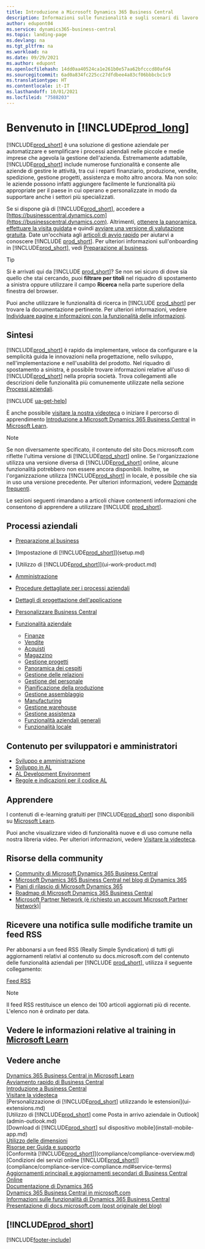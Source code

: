 ```yaml
---
title: Introduzione a Microsoft Dynamics 365 Business Central
description: Informazioni sulle funzionalità e sugli scenari di lavoro in Business Central che consentono alle società di gestire le attività, tra cui i reparti finanziario, produzione, vendite, spedizione, gestione progetti, assistenza e altro ancora.
author: edupont04
ms.service: dynamics365-business-central
ms.topic: landing-page
ms.devlang: na
ms.tgt_pltfrm: na
ms.workload: na
ms.date: 09/29/2021
ms.author: edupont
ms.openlocfilehash: 14dd0aa40524ca1e261b0e57aa62bfcccd80afd4
ms.sourcegitcommit: 6ad0a834fc225cc27dfdbee4a83cf06bbbcbc1c9
ms.translationtype: HT
ms.contentlocale: it-IT
ms.lasthandoff: 10/01/2021
ms.locfileid: "7588203"
---
```

# <a name="welcome-to-prod_long"></a>Benvenuto in [!INCLUDE[prod_long](includes/prod_long.md)]

[!INCLUDE[prod_short](includes/prod_short.md)] è una soluzione di gestione aziendale per automatizzare e semplificare i processi aziendali nelle piccole e medie imprese che agevola la gestione dell'azienda. Estremamente adattabile, [!INCLUDE[prod_short](includes/prod_short.md)] include numerose funzionalità e consente alle aziende di gestire le attività, tra cui i reparti finanziario, produzione, vendite, spedizione, gestione progetti, assistenza e molto altro ancora. Ma non solo: le aziende possono infatti aggiungere facilmente le funzionalità più appropriate per il paese in cui operano e personalizzate in modo da supportare anche i settori più specializzati.  

Se si dispone già di [!INCLUDE[prod_short](includes/prod_short.md)], accedere a [https://businesscentral.dynamics.com](https://businesscentral.dynamics.com). Altrimenti, [ottenere la panoramica](https://dynamics.microsoft.com/business-central/overview/), [effettuare la visita guidata](https://dynamics.microsoft.com/en-us/guidedtour/dynamics/business-central/1/1) e quindi [avviare una versione di valutazione gratuita](https://go.microsoft.com/fwlink/?linkid=847861). Date un'occhiata agli [articoli di avvio rapido](quick-start-business-central.md) per aiutarvi a conoscere [!INCLUDE [prod_short](includes/prod_short.md)]. Per ulteriori informazioni sull'onboarding in [!INCLUDE[prod_short](includes/prod_short.md)], vedi [Preparazione al business](ui-get-ready-business.md).  

> [!TIP]
> Si è arrivati qui da [!INCLUDE [prod_short](includes/prod_short.md)]? Se non sei sicuro di dove sia quello che stai cercando, puoi **filtrare per titoli** nel riquadro di spostamento a sinistra oppure utilizzare il campo **Ricerca** nella parte superiore della finestra del browser.  
>
> Puoi anche utilizzare le funzionalità di ricerca in [!INCLUDE [prod_short](includes/prod_short.md)] per trovare la documentazione pertinente. Per ulteriori informazioni, vedere [Individuare pagine e informazioni con la funzionalità delle informazioni](ui-search.md).

## <a name="overview"></a>Sintesi

[!INCLUDE[prod_short](includes/prod_short.md)] è rapido da implementare, veloce da configurare e la semplicità guida le innovazioni nella progettazione, nello sviluppo, nell'implementazione e nell'usabilità del prodotto. Nel riquadro di spostamento a sinistra, è possibile trovare informazioni relative all'uso di [!INCLUDE[prod_short](includes/prod_short.md)] nella propria società. Trova collegamenti alle descrizioni delle funzionalità più comunemente utilizzate nella sezione [Processi aziendali](#business-processes).  

[!INCLUDE [ua-get-help](includes/ua-get-help.md)]

È anche possibile [visitare la nostra videoteca](across-videos.md) o iniziare il percorso di apprendimento [Introduzione a Microsoft Dynamics 365 Business Central](/learn/paths/get-started-dynamics-365-business-central/) in [Microsoft Learn](/learn/dynamics365/business-central?WT.mc_id=dyn365bc_landingpage-docs).  

> [!NOTE]
> Se non diversamente specificato, il contenuto del sito Docs.microsoft.com riflette l'ultima versione di [!INCLUDE[prod_short](includes/prod_short.md)] online. Se l'organizzazione utilizza una versione diversa di [!INCLUDE[prod_short](includes/prod_short.md)] online, alcune funzionalità potrebbero non essere ancora disponibili. Inoltre, se l'organizzazione utilizza [!INCLUDE[prod_short](includes/prod_short.md)] in locale, è possibile che sia in uso una versione precedente. Per ulteriori informazioni, vedere [Domande frequenti](across-faq.yml).

Le sezioni seguenti rimandano a articoli chiave contenenti informazioni che consentono di apprendere a utilizzare [!INCLUDE [prod_short](includes/prod_short.md)].  

## <a name="business-processes"></a>Processi aziendali

- [Preparazione al business](ui-get-ready-business.md)
- [Impostazione di [!INCLUDE[prod_short](includes/prod_short.md)]](setup.md)
- [Utilizzo di [!INCLUDE[prod_short](includes/prod_short.md)]](ui-work-product.md)
- [Amministrazione](admin-setup-and-administration.md)
- [Procedure dettagliate per i processi aziendali](walkthrough-business-process-walkthroughs.md)
- [Dettagli di progettazione dell'applicazione](design-details-application-design.md)
- [Personalizzare Business Central](ui-customizing-overview.md)
- [Funzionalità aziendale](across-business-functionality.md)

  - [Finanze](finance.md)
  - [Vendite](sales-manage-sales.md)
  - [Acquisti](purchasing-manage-purchasing.md)
  - [Magazzino](inventory-manage-inventory.md)
  - [Gestione progetti](projects-manage-projects.md)
  - [Panoramica dei cespiti](fa-manage.md)
  - [Gestione delle relazioni](marketing-relationship-management.md)
  - [Gestione del personale](hr-manage-human-resources.md)
  - [Pianificazione della produzione](production-planning.md)
  - [Gestione assemblaggio](assembly-assemble-items.md)
  - [Manufacturing](production-manage-manufacturing.md)
  - [Gestione warehouse](warehouse-manage-warehouse.md)
  - [Gestione assistenza](service-service.md)
  - [Funzionalità aziendali generali](ui-across-business-areas.md)
  - [Funzionalità locale](about-localization.md)

## <a name="development-and-administration-content"></a>Contenuto per sviluppatori e amministratori

- [Sviluppo e amministrazione](/dynamics365/business-central/dev-itpro/index)
- [Sviluppo in AL](/dynamics365/business-central/dev-itpro/developer/devenv-dev-overview)
- [AL Development Environment](/dynamics365/business-central/dev-itpro/developer/devenv-reference-overview)
- [Regole e indicazioni per il codice AL](/dynamics365/business-central/dev-itpro/compliance/apptest-overview)

## <a name="learn"></a>Apprendere

I contenuti di e-learning gratuiti per [!INCLUDE[prod_short](includes/prod_short.md)] sono disponibili su [Microsoft Learn](/learn/dynamics365/business-central?WT.mc_id=dyn365bc_landingpage-docs).  

Puoi anche visualizzare video di funzionalità nuove e di uso comune nella nostra libreria video. Per ulteriori informazioni, vedere [Visitare la videoteca](across-videos.md).  

## <a name="community-resources"></a>Risorse della community

- [Community di Microsoft Dynamics 365 Business Central](https://community.dynamics.com/business)
- [Microsoft Dynamics 365 Business Central nel blog di Dynamics 365](https://cloudblogs.microsoft.com/dynamics365/it/product/business-central/)
- [Piani di rilascio di Microsoft Dynamics 365](/dynamics365/release-plans/)
- [Roadmap di Microsoft Dynamics 365 Business Central](https://dynamics.microsoft.com/roadmap/business-central/)
- [Microsoft Partner Network \(è richiesto un account Microsoft Partner Network\)](https://mspartner.microsoft.com/en/us/windows/index.aspx)|  

## <a name="get-notified-about-changes-through-an-rss-feed"></a>Ricevere una notifica sulle modifiche tramite un feed RSS

Per abbonarsi a un feed RSS (Really Simple Syndication) di tutti gli aggiornamenti relativi al contenuto su docs.microsoft.com del contenuto delle funzionalità aziendali per [!INCLUDE [prod_short](includes/prod_short.md)], utilizza il seguente collegamento:

[Feed RSS](/api/search/rss?$filter=scopes%2fany(t%3A%20t%20eq%20%27dynamics365-bc-app%27)&locale=en-us)

> [!NOTE]
> Il feed RSS restituisce un elenco dei 100 articoli aggiornati più di recente. L'elenco non è ordinato per data.  

## <a name="see-related-training-at-microsoft-learn"></a>Vedere le informazioni relative al training in [Microsoft Learn](/learn/dynamics365/business-central?WT.mc_id=dyn365bc_landingpage-docs)

## <a name="see-also"></a>Vedere anche

[Dynamics 365 Business Central in Microsoft Learn](/learn/dynamics365/business-central?WT.mc_id=dyn365bc_landingpage-docs)  
[Avviamento rapido di Business Central](quick-start-business-central.md)  
[Introduzione a Business Central](ui-get-ready-business.md)  
[Visitare la videoteca](across-videos.md)  
[Personalizzazione di [!INCLUDE[prod_short](includes/prod_short.md)] utilizzando le estensioni](ui-extensions.md)  
[Utilizzo di [!INCLUDE[prod_short](includes/prod_short.md)] come Posta in arrivo aziendale in Outlook](admin-outlook.md)  
[Download di [!INCLUDE[prod_short](includes/prod_short.md)] sul dispositivo mobile](install-mobile-app.md)  
[Utilizzo delle dimensioni](finance-dimensions.md)  
[Risorse per Guida e supporto](product-help-and-support.md)  
[Conformità [!INCLUDE[prod_short](includes/prod_short.md)]](compliance/compliance-overview.md)  
[Condizioni dei servizi online [!INCLUDE[prod_short](includes/prod_short.md)]](compliance/compliance-service-compliance.md#service-terms)  
[Aggiornamenti principali e aggiornamenti secondari di Business Central Online](/dynamics365/business-central/dev-itpro/administration/update-rollout-timeline)  
[Documentazione di Dynamics 365](/dynamics365/)  
[Dynamics 365 Business Central in microsoft.com](https://dynamics.microsoft.com/business-central/overview/)  
[Informazioni sulle funzionalità di Dynamics 365 Business Central](https://dynamics.microsoft.com/business-central/capabilities/)  
[Presentazione di docs.microsoft.com (post originale del blog)](/teamblog/introducing-docs-microsoft-com)  

## [!INCLUDE[prod_short](includes/free_trial_md.md)]

[!INCLUDE[footer-include](includes/footer-banner.md)]
